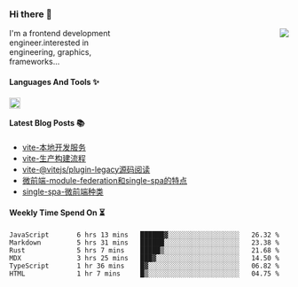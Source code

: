 <!--
**zhaohuanyuu/zhaohuanyuu** is a ✨ _special_ ✨ repository because its `README.md` (this file) appears on your GitHub profile.
-->

### Hi there 👋

<picture>
  <source media="(prefers-color-scheme: dark)" srcset="https://github-readme-stats.vercel.app/api?username=zhaohuanyuu&count_private=true&show_icons=true&theme=city_lights&hide_title=true">
  <img align="right" src="https://github-readme-stats.vercel.app/api?username=zhaohuanyuu&count_private=true&show_icons=true&hide_title=true">
</picture>

<p align="left" style="width:40%">I'm a frontend development engineer.interested in engineering, graphics, frameworks...</p>

#### Languages And Tools ✨

<img align="left" height="20" src="https://skillicons.dev/icons?i=js,ts,nodejs,rust,react,vue,svelte,gatsby,graphql,nestjs" />

</br>

#### Latest Blog Posts 📚
<!-- BLOG-POST-LIST:START -->
- [vite-本地开发服务](https://auu.zone/post/vite-server)
- [vite-生产构建流程](https://auu.zone/post/vite-build)
- [vite-@vitejs/plugin-legacy源码阅读](https://auu.zone/post/vite-legacy)
- [微前端-module-federation和single-spa的特点](https://auu.zone/post/micro-fe)
- [single-spa-微前端种类](https://auu.zone/post/single-spa-note)
<!-- BLOG-POST-LIST:END -->

#### Weekly Time Spend On ⏳
<!--START_SECTION:waka-->

```text
JavaScript       6 hrs 13 mins   ██████▓░░░░░░░░░░░░░░░░░░   26.32 %
Markdown         5 hrs 31 mins   ██████░░░░░░░░░░░░░░░░░░░   23.38 %
Rust             5 hrs 7 mins    █████▒░░░░░░░░░░░░░░░░░░░   21.68 %
MDX              3 hrs 25 mins   ███▓░░░░░░░░░░░░░░░░░░░░░   14.50 %
TypeScript       1 hr 36 mins    █▓░░░░░░░░░░░░░░░░░░░░░░░   06.82 %
HTML             1 hr 7 mins     █▒░░░░░░░░░░░░░░░░░░░░░░░   04.75 %
```

<!--END_SECTION:waka-->
